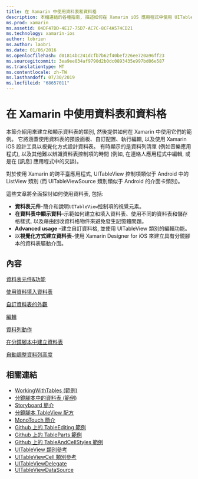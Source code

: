```yaml
---
title: 在 Xamarin 中使用資料表和資料格
description: 本檔連結的各種指南, 描述如何在 Xamarin iOS 應用程式中使用 UITableView 控制項來顯示資料。
ms.prod: xamarin
ms.assetid: 04DF47DD-4E17-75D7-AC7C-8CF4A574CD21
ms.technology: xamarin-ios
author: lobrien
ms.author: laobri
ms.date: 01/06/2016
ms.openlocfilehash: d01814bc241dcfb7b62f40bef226ee720a96ff23
ms.sourcegitcommit: 3ea9ee034af9790d2b0dc0893435e997bd06e587
ms.translationtype: MT
ms.contentlocale: zh-TW
ms.lasthandoff: 07/30/2019
ms.locfileid: "68657011"
---
```

# <a name="working-with-tables-and-cells-in-xamarinios"></a>在 Xamarin 中使用資料表和資料格

本節介紹用來建立和顯示資料表的類別, 然後提供如何在 Xamarin 中使用它們的範例。 它將涵蓋使用資料表的預設面板、自訂配置、執行編輯, 以及使用 Xamarin iOS 設計工具以視覺化方式設計資料表。 有時顯示的是資料列清單 (例如音樂應用程式), 以及其他難以辨識資料表控制項的時間 (例如, 在連絡人應用程式中編輯, 或是在 [訊息] 應用程式中的交談)。

對於使用 Xamarin 的跨平臺應用程式, UITableView 控制項類似于 Android 中的 ListView 類別 (而 UITableViewSource 類別類似于 Android 的介面卡類別)。

這些文章將全面探討如何使用資料表, 包括:

-   **資料表元件**-簡介和說明`UITableView`控制項的視覺元素。 
-   **在資料表中顯示資料**–示範如何建立和填入資料表、使用不同的資料表和儲存格樣式, 以及藉由回收資料格物件來避免發生記憶體問題。 
-   **Advanced usage** –建立自訂資料格, 並使用 UITableView 類別的編輯功能。 
-   以**視覺化方式建立資料表**–使用 Xamarin Designer for iOS 來建立具有分鏡腳本的資料表驅動介面。 

## <a name="contents"></a>內容

 [資料表元件&amp;功能](~/ios/user-interface/controls/tables/table-parts-and-functionality.md)

 [使用資料填入資料表](~/ios/user-interface/controls/tables/populating-a-table-with-data.md)

 [自訂資料表的外觀](~/ios/user-interface/controls/tables/customizing-table-appearance.md)

 [編輯](~/ios/user-interface/controls/tables/editing.md)
 
 [資料列動作](~/ios/user-interface/controls/tables/row-action.md)

 [在分鏡腳本中建立資料表](~/ios/user-interface/controls/tables/creating-tables-in-a-storyboard.md)
 
 [自動調整資料列高度](~/ios/user-interface/controls/tables/autosizing-row-height.md)

## <a name="related-links"></a>相關連結

- [WorkingWithTables (範例)](https://docs.microsoft.com/samples/xamarin/ios-samples/workingwithtables)
- [分鏡腳本中的資料表 (範例)](https://docs.microsoft.com/samples/xamarin/ios-samples/storyboardtable)
- [Storyboard 簡介](~/ios/user-interface/storyboards/index.md)
- [分鏡腳本 TableView 配方](https://github.com/xamarin/recipes/tree/master/Recipes/ios/general/storyboard/storyboard_a_tableview)
- [MonoTouch 簡介](~/ios/user-interface/monotouch.dialog/index.md)
- [Github 上的 TableEditing 範例](https://github.com/xamarin/monotouch-samples/tree/master/TableEditing)
- [Github 上的 TableParts 範例](https://github.com/xamarin/monotouch-samples/tree/master/TableParts)
- [Github 上的 TableAndCellStyles 範例](https://github.com/xamarin/mobile-samples/tree/master/TablesLists)
- [UITableView 類別參考](https://developer.apple.com/library/ios/documentation/UIKit/Reference/UITableView_Class/)
- [UITableViewCell 類別參考](https://developer.apple.com/library/ios/documentation/UIKit/Reference/UITableViewCell_Class/)
- [UITableViewDelegate](https://developer.apple.com/library/ios/documentation/UIKit/Reference/UITableViewDelegate_Protocol/)
- [UITableViewDataSource](https://developer.apple.com/library/ios/documentation/UIKit/Reference/UITableViewDataSource_Protocol/)
